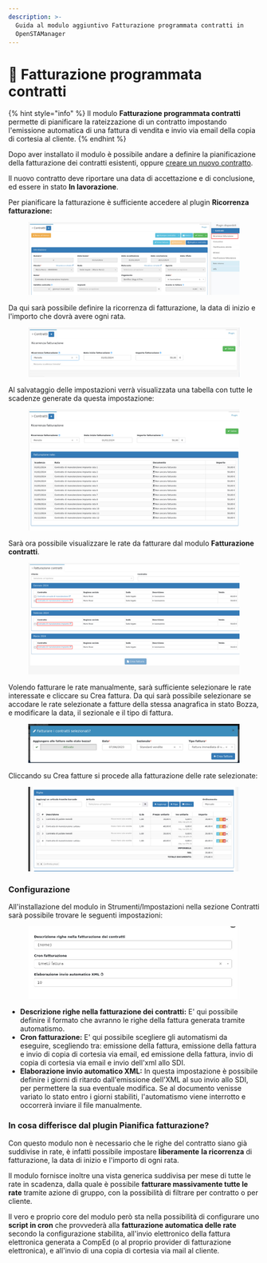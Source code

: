 ```yaml
---
description: >-
  Guida al modulo aggiuntivo Fatturazione programmata contratti in
  OpenSTAManager
---
```


# 📗 Fatturazione programmata contratti

{% hint style="info" %}
Il modulo **Fatturazione programmata contratti** permette di pianificare la rateizzazione di un contratto impostando l'emissione automatica di una fattura di vendita e invio via email della copia di cortesia al cliente.
{% endhint %}

Dopo aver installato il modulo è possibile andare a definire la pianificazione della fatturazione dei contratti esistenti, oppure [creare un nuovo contratto](../openstamanager/modules/vendite/contratti/#creazione).

Il nuovo contratto deve riportare una data di accettazione e di conclusione, ed essere in stato **In lavorazione**.

Per pianificare la fatturazione è sufficiente accedere al plugin **Ricorrenza fatturazione:**

<figure><img src="../.gitbook/assets/immagine (717).png" alt=""><figcaption></figcaption></figure>

Da qui sarà possibile definire la ricorrenza di fatturazione, la data di inizio e l'importo che dovrà avere ogni rata.

<figure><img src="../.gitbook/assets/immagine (718).png" alt=""><figcaption></figcaption></figure>

Al salvataggio delle impostazioni verrà visualizzata una tabella con tutte le scadenze generate da questa impostazione:

<figure><img src="../.gitbook/assets/immagine (719).png" alt=""><figcaption></figcaption></figure>

Sarà ora possibile visualizzare le rate da fatturare dal modulo **Fatturazione contratti**.

<figure><img src="../.gitbook/assets/immagine (720).png" alt=""><figcaption></figcaption></figure>

Volendo fatturare le rate manualmente, sarà sufficiente selezionare le rate interessate e cliccare su Crea fattura. Da qui sarà possibile selezionare se accodare le rate selezionate a fatture della stessa anagrafica in stato Bozza, e modificare la data, il sezionale e il tipo di fattura.

<figure><img src="../.gitbook/assets/immagine (557).png" alt=""><figcaption></figcaption></figure>

Cliccando su Crea fatture si procede alla fatturazione delle rate selezionate:

<figure><img src="../.gitbook/assets/immagine (92).png" alt=""><figcaption></figcaption></figure>

### Configurazione

All'installazione del modulo in Strumenti/Impostazioni nella sezione Contratti sarà possibile trovare le seguenti impostazioni:

<figure><img src="../.gitbook/assets/immagine (700).png" alt=""><figcaption></figcaption></figure>

* **Descrizione righe nella fatturazione dei contratti:** E' qui possibile definire il formato che avranno le righe della fattura generata tramite automatismo.
* **Cron fatturazione:** E' qui possibile scegliere gli automatismi da eseguire, scegliendo tra: emissione della fattura, emissione della fattura e invio di copia di cortesia via email, ed emissione della fattura, invio di copia di cortesia via email e invio dell'xml allo SDI.
* **Elaborazione invio automatico XML:** In questa impostazione è possibile definire i giorni di ritardo dall'emissione dell'XML al suo invio allo SDI, per permettere la sua eventuale modifica. Se al documento venisse variato lo stato entro i giorni stabiliti, l'automatismo viene interrotto e occorrerà inviare il file manualmente.

### In cosa differisce dal plugin Pianifica fatturazione?

Con questo modulo non è necessario che le righe del contratto siano già suddivise in rate, è infatti possibile impostare **liberamente** **la ricorrenza** di fatturazione, la data di inizio e l'importo di ogni rata.

Il modulo fornisce inoltre una vista generica suddivisa per mese di tutte le rate in scadenza, dalla quale è possibile **fatturare massivamente tutte le rate** tramite azione di gruppo, con la possibilità di filtrare per contratto o per cliente.

Il vero e proprio core del modulo però sta nella possibilità di configurare uno **script in cron** che provvederà alla **fatturazione automatica delle rate** secondo la configurazione stabilita, all'invio elettronico della fattura elettronica generata a CompEd (o al proprio provider di fatturazione elettronica), e all'invio di una copia di cortesia via mail al cliente.

&#x20;
